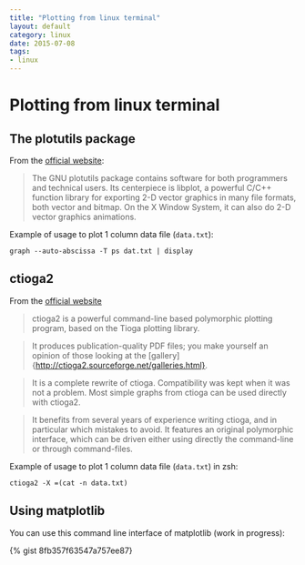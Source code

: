 ```yaml
---
title: "Plotting from linux terminal"
layout: default
category: linux
date: 2015-07-08
tags:
- linux
---
```


# Plotting from linux terminal

## The plotutils package

From the [official website](http://www.gnu.org/software/plotutils/):

> The GNU plotutils package contains software for both programmers and technical users. Its centerpiece is libplot, a powerful C/C++ function library for exporting 2-D vector graphics in many file formats, both vector and bitmap. On the X Window System, it can also do 2-D vector graphics animations.

Example of usage to plot 1 column data file (`data.txt`):

    graph --auto-abscissa -T ps dat.txt | display

## ctioga2

From the [official website](http://ctioga2.sourceforge.net/index.html)

> ctioga2 is a powerful command-line based polymorphic plotting program, based on the Tioga plotting library.

> It produces publication-quality PDF files; you make yourself an opinion of those looking at the [gallery]{http://ctioga2.sourceforge.net/galleries.html}.

> It is a complete rewrite of ctioga. Compatibility was kept when it was not a problem. Most simple graphs from ctioga can be used directly with ctioga2.

> It benefits from several years of experience writing ctioga, and in particular which mistakes to avoid. It features an original polymorphic interface, which can be driven either using directly the command-line or through command-files.

Example of usage to plot 1 column data file (`data.txt`) in zsh:

    ctioga2 -X =(cat -n data.txt)

## Using matplotlib

You can use this command line interface of matplotlib (work in progress):

{% gist 8fb357f63547a757ee87}

